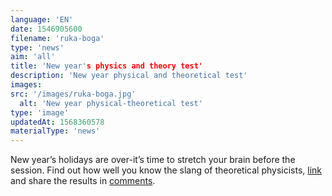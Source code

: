 ```yaml
---
language: 'EN'
date: 1546905600
filename: 'ruka-boga'
type: 'news'
aim: 'all'
title: 'New year's physics and theory test'
description: 'New year physical and theoretical test'
images:
src: '/images/ruka-boga.jpg'
  alt: 'New year physical-theoretical test'
type: 'image'
updatedAt: 1568360578
materialType: 'news'
---
```

New year’s holidays are over-it’s time to stretch your brain before the session. Find out how well you know the slang of theoretical physicists, [link](https://vk.com/physvsu?w=away-131429_5985) and share the results in [comments](https://vk.com/physvsu?w=wall-131429_5985).
